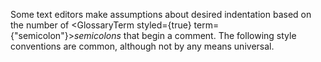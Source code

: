  



Some text editors make assumptions about desired indentation based on the number of <GlossaryTerm styled={true} term={"semicolon"}><i>semicolons</i></GlossaryTerm> that begin a comment. The following style conventions are common, although not by any means universal. 



